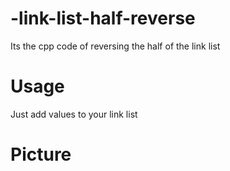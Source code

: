 # -link-list-half-reverse
Its the cpp code of reversing the half of the link list
# Usage
Just add values to your link list 
# Picture
